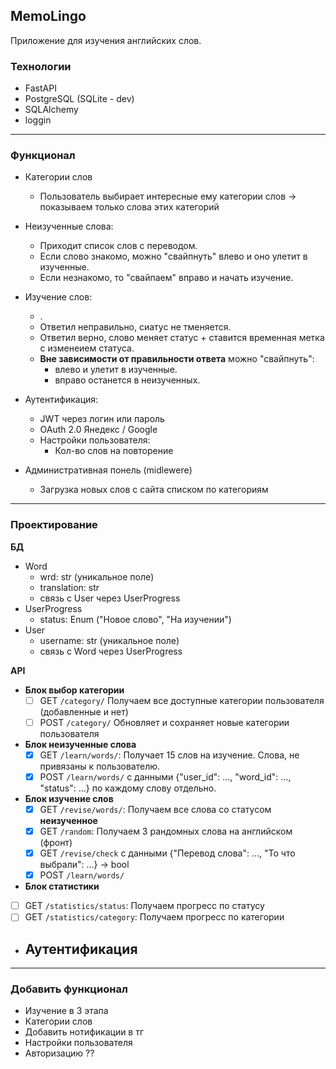 ## MemoLingo
Приложение для изучения английских слов.
### Технологии
- FastAPI
- PostgreSQL (SQLite - dev)
- SQLAlchemy
- loggin
***
### Функционал
- Категории слов
  - Пользователь выбирает интересные ему категории слов -> показываем только слова этих категорий

- Неизученные слова:
    - Приходит список слов c переводом.
    - Если слово знакомо, можно "свайпнуть" влево и оно улетит в изученные.
    - Если незнакомо, то "свайпаем" вправо и начать изучение.
- Изучение слов:
    - . 
    - Ответил неправильно, сиатус не тменяется.
    - Ответил верно, слово меняет статус + ставится временная метка с изменеием статуса. 
    - **Вне зависимости от правильности ответа** можно "свайпнуть":
      - влево и улетит в изученные.
      - вправо останется в неизученных.
- Аутентификация:
  - JWT через логин или пароль
  - OAuth 2.0 Янедекс / Google
  - Настройки пользователя:
    - Кол-во слов на повторение
- Административная понель (midlewere)
  - Загрузка новых слов c сайта списком по категориям
***
### Проектирование

**БД**
- Word
  - wrd: str (уникальное поле)
  - translation: str
  - связь с User через UserProgress
- UserProgress
  - status: Enum ("Новое слово", "На изучении")
- User
    - username: str (уникальное поле)
    - связь с Word через UserProgress

**API**
- **Блок выбор категории**
  - [ ] GET `/category/` Получаем все доступные категории пользователя (добавленные и нет)
  - [ ] POST `/category/` Обновляет и сохраняет новые категории пользователя

- **Блок неизученные слова**
  - [x] GET `/learn/words/`: Получает 15 слов на изучение. Слова, не привязаны к пользователю.
  - [x] POST `/learn/words/` с данными {"user_id": ..., "word_id": ..., "status": ...} по каждому слову отдельно.

- **Блок изучение слов**
  - [x] GET `/revise/words/`: Получаем все слова со статусом **неизученное**
  - [x] GET `/random`: Получаем 3 рандомных слова на английском (фронт)
  - [x] GET `/revise/check` с данными {"Перевод слова": ..., "То что выбрали": ...} -> bool 
  - [x] POST `/learn/words/`

-  **Блок статистики**
  - [ ] GET `/statistics/status`: Получаем прогресс по статусу
  - [ ] GET `/statistics/category`: Получаем прогресс по категории
- **Аутентификация**
  - 
***
### Добавить функционал

- Изучение в 3 этапа
- Категории слов
- Добавить нотификации в тг
- Настройки пользователя
- Авторизацию ??

